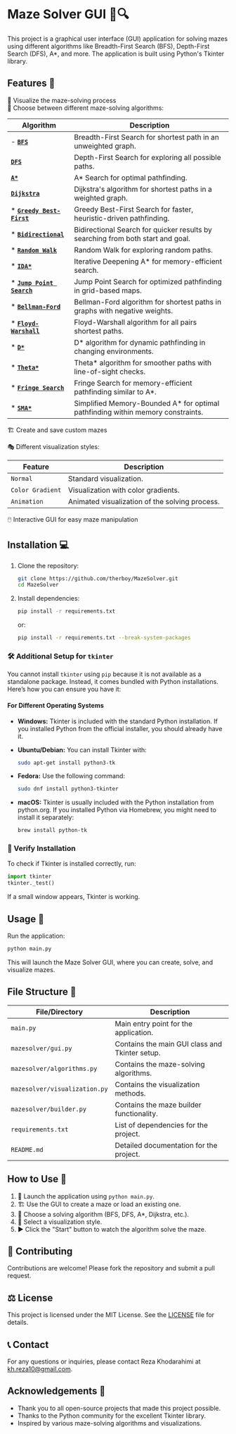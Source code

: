 # Maze Solver GUI 🧩🔍

This project is a graphical user interface (GUI) application for solving mazes using different algorithms like Breadth-First Search (BFS), Depth-First Search (DFS), A*, and more. The application is built using Python's Tkinter library.

## Features 🌟

🎨 Visualize the maze-solving process  
🔀 Choose between different maze-solving algorithms:

| Algorithm                                                         | Description                                                                                     |
|-----------------------------------------------------------------|-------------------------------------------------------------------------------------------------|
| - [**`BFS`**](https://www.geeksforgeeks.org/breadth-first-search-or-bfs-for-a-graph/)                 | Breadth-First Search for shortest path in an unweighted graph.                                  |
| [**`DFS`**](https://www.geeksforgeeks.org/depth-first-search-or-dfs-for-a-graph/)                 | Depth-First Search for exploring all possible paths.                                            |
| [**`A*`**](https://www.geeksforgeeks.org/a-search-algorithm/)                                     | A* Search for optimal pathfinding.                                                              |
|  [**`Dijkstra`**](https://www.geeksforgeeks.org/dijkstras-shortest-path-algorithm-greedy-algo-7/)   | Dijkstra's algorithm for shortest paths in a weighted graph.                                    |
| * [**`Greedy Best-First`**](https://www.geeksforgeeks.org/greedy-best-first-search-algorithm/)      | Greedy Best-First Search for faster, heuristic-driven pathfinding.                              |
| * [**`Bidirectional`**](https://www.geeksforgeeks.org/bidirectional-search/)                        | Bidirectional Search for quicker results by searching from both start and goal.                 |
| * [**`Random Walk`**](https://www.geeksforgeeks.org/random-walk-implementation-python/)             | Random Walk for exploring random paths.                                                         |
| * [**`IDA*`**](https://www.geeksforgeeks.org/iterative-deepening-a-algorithm-ida-artificial-intelligence/) | Iterative Deepening A* for memory-efficient search.                                             |
| * [**`Jump Point Search`**](https://www.geeksforgeeks.org/jump-search/)                             | Jump Point Search for optimized pathfinding in grid-based maps.                                 |
| * [**`Bellman-Ford`**](https://www.geeksforgeeks.org/bellman-ford-algorithm-dp-23/)                 | Bellman-Ford algorithm for shortest paths in graphs with negative weights.                      |
| * [**`Floyd-Warshall`**](https://www.geeksforgeeks.org/floyd-warshall-algorithm-dp-16/)             | Floyd-Warshall algorithm for all pairs shortest paths.                                          |
| * [**`D*`**](https://en.wikipedia.org/wiki/D*)                                                      | D* algorithm for dynamic pathfinding in changing environments.                                  |
| * [**`Theta*`**](https://news.movel.ai/theta-star?x-host=news.movel.ai)                              | Theta* algorithm for smoother paths with line-of-sight checks.                                  |
| * [**`Fringe Search`**](https://en.wikipedia.org/wiki/Fringe_search)                                | Fringe Search for memory-efficient pathfinding similar to A*.                                   |
| * [**`SMA*`**](https://en.wikipedia.org/wiki/SMA*)                                                  | Simplified Memory-Bounded A* for optimal pathfinding within memory constraints.                 |

🏗️ Create and save custom mazes                              

🎭 Different visualization styles:                            

| Feature                                                         | Description                                                                                     |
|-----------------------------------------------------------------|-------------------------------------------------------------------------------------------------|
|  `Normal`                                                       | Standard visualization.                                                                         |
|  `Color Gradient`                                               | Visualization with color gradients.                                                             |
|  `Animation`                                                    | Animated visualization of the solving process.                                                  |

🖱️ Interactive GUI for easy maze manipulation


## Installation 💻

1. Clone the repository:
   ```bash
   git clone https://github.com/therboy/MazeSolver.git
   cd MazeSolver
   ```

2. Install dependencies:
   ```bash
   pip install -r requirements.txt
   ```
   or:
   ```bash
   pip install -r requirements.txt --break-system-packages
   ```

### 🛠️ Additional Setup for `tkinter`

You cannot install `tkinter` using `pip` because it is not available as a standalone package. Instead, it comes bundled with Python installations. Here’s how you can ensure you have it:

#### For Different Operating Systems

- **Windows:**
  Tkinter is included with the standard Python installation. If you installed Python from the official installer, you should already have it.

- **Ubuntu/Debian:**
  You can install Tkinter with:
  ```bash
  sudo apt-get install python3-tk
  ```

- **Fedora:**
  Use the following command:
  ```bash
  sudo dnf install python3-tkinter
  ```

- **macOS:**
  Tkinter is usually included with the Python installation from python.org. If you installed Python via Homebrew, you might need to install it separately:
  ```bash
  brew install python-tk
  ```

### 🧪 Verify Installation

To check if Tkinter is installed correctly, run:

```python
import tkinter
tkinter._test()
```

If a small window appears, Tkinter is working.

## Usage 🚀

Run the application:
```bash
python main.py
```

This will launch the Maze Solver GUI, where you can create, solve, and visualize mazes.

## File Structure 📁

| File/Directory             | Description                                        |
|----------------------------|----------------------------------------------------|
| `main.py`                  | Main entry point for the application.              |
| `mazesolver/gui.py`        | Contains the main GUI class and Tkinter setup.     |
| `mazesolver/algorithms.py` | Contains the maze-solving algorithms.              |
| `mazesolver/visualization.py` | Contains the visualization methods.            |
| `mazesolver/builder.py`    | Contains the maze builder functionality.           |
| `requirements.txt`         | List of dependencies for the project.              |
| `README.md`                | Detailed documentation for the project.            |

## How to Use 📝

1. 🚀 Launch the application using `python main.py`.
2. 🏗️ Use the GUI to create a maze or load an existing one.
3. 🧠 Choose a solving algorithm (BFS, DFS, A*, Dijkstra, etc.).
4. 🎨 Select a visualization style.
5. ▶️ Click the "Start" button to watch the algorithm solve the maze.

## 🤝 Contributing

Contributions are welcome! Please fork the repository and submit a pull request.

## ⚖️ License

This project is licensed under the MIT License. See the [LICENSE](LICENSE) file for details.

## 📞 Contact

For any questions or inquiries, please contact Reza Khodarahimi at kh.reza10@gmail.com.

## Acknowledgements 🙏
- Thank you to all open-source projects that made this project possible.
- Thanks to the Python community for the excellent Tkinter library.
- Inspired by various maze-solving algorithms and visualizations.
